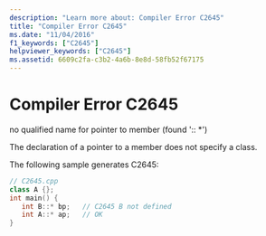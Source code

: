 ```yaml
---
description: "Learn more about: Compiler Error C2645"
title: "Compiler Error C2645"
ms.date: "11/04/2016"
f1_keywords: ["C2645"]
helpviewer_keywords: ["C2645"]
ms.assetid: 6609c2fa-c3b2-4a6b-8e8d-58fb52f67175
---
```

# Compiler Error C2645

no qualified name for pointer to member (found ':: *')

The declaration of a pointer to a member does not specify a class.

The following sample generates C2645:

```cpp
// C2645.cpp
class A {};
int main() {
   int B::* bp;   // C2645 B not defined
   int A::* ap;   // OK
}
```
